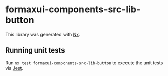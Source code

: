 # formaxui-components-src-lib-button

This library was generated with [Nx](https://nx.dev).

## Running unit tests

Run `nx test formaxui-components-src-lib-button` to execute the unit tests via [Jest](https://jestjs.io).
